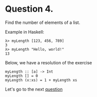 # Question 4.
Find the number of elements of a list.

Example in Haskell:

```
λ> myLength [123, 456, 789]
3
λ> myLength "Hello, world!"
13
```

Below, we have a resolution of the exercise

```
myLength :: [a] -> Int
myLength [] = 0
myLength (x:xs) = 1 + myLength xs
```


Let's go to the next [question](question5.md)
